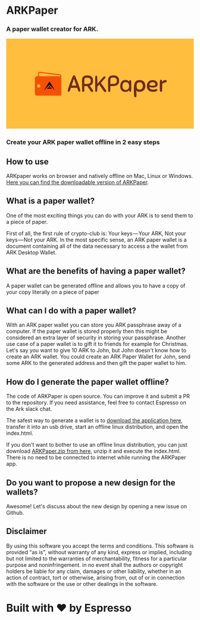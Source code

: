 # ARKPaper
###  A paper wallet creator for ARK.

![ARKPaper-logo](https://raw.githubusercontent.com/espresso-time/ARKPaper/master/public/paperWalletMeta.png)

### Create your ARK paper wallet offline in 2 easy steps


## How to use
ARKpaper works on browser and natively offline on Mac, Linux or Windows. [Here you can find the downloadable version of ARKPaper](https://github.com/espresso-time/ARKPaper/releases/tag/1.0.0).

## What is a paper wallet?

One of the most exciting things you can do with your ARK is to send them to a piece of paper.


First of all, the first rule of crypto-club is: Your keys — Your ARK, Not your keys — Not your ARK.
In the most specific sense, an ARK paper wallet is a document containing all of the data necessary to access a the wallet from ARK Desktop Wallet.

## What are the benefits of having a paper wallet?

A paper wallet can be generated offline and allows you to have a copy of your copy literally on a piece of paper

## What can I do with a paper wallet?

With an ARK paper wallet you can store you ARK passphrase away of a computer. If the paper wallet is stored properly then this might be considered an extra layer of security in storing your passphrase.
Another use case of a paper wallet is to gift it to friends for example for Christmas. Let's say you want to give 10 ARK to John, but John doesn't know how to create an ARK wallet. You could create an ARK Paper Wallet for John, send some ARK to the generated address and then gift the paper wallet to him.

## How do I generate the paper wallet offline?

The code of ARKPaper is open source. You can improve it and submit a PR to the repository. If you need assistance, feel free to contact Espresso on the Ark slack chat.


The safest way to generate a wallet is to [download the application here](https://github.com/espresso-time/ARKPaper/releases/tag/1.0.0), transfer it into an usb drive, start an offline linux distribution, and open the index.html.


If you don't want to bother to use an offline linux distribution, you can just download [ARKPaper.zip from here](https://github.com/espresso-time/ARKPaper/releases/tag/1.0.0), unzip it and execute the index.html. There is no need to be connected to internet while running the ARKPaper app.

## Do you want to propose a new design for the wallets?

Awesome! Let's discuss about the new design by opening a new issue on Github.

## Disclaimer

By using this software you accept the terms and conditions. This software is provided "as is", without warranty of any kind, express or implied, including but not limited to the warranties of merchantability, fitness for a particular purpose and noninfringement. in no event shall the authors or copyright holders be liable for any claim, damages or other liability, whether in an action of contract, tort or otherwise, arising from, out of or in connection with the software or the use or other dealings in the software.

# Built with ❤️ by Espresso
